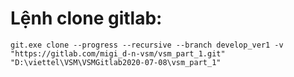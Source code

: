# Lệnh clone gitlab:

```
git.exe clone --progress --recursive --branch develop_ver1 -v "https://gitlab.com/migi_d-n-vsm/vsm_part_1.git" "D:\viettel\VSM\VSMGitlab2020-07-08\vsm_part_1"
```


